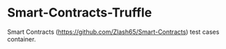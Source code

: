 # Smart-Contracts-Truffle
Smart Contracts (https://github.com/Zlash65/Smart-Contracts) test cases container.
